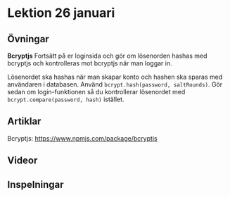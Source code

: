 # Lektion 26 januari

## Övningar

**Bcryptjs**
Fortsätt på er loginsida och gör om lösenorden hashas med bcryptjs och kontrolleras mot bcryptjs när man loggar in.

Lösenordet ska hashas när man skapar konto och hashen ska sparas med användaren i databasen. Använd `bcrypt.hash(password, saltRounds)`. 
Gör sedan om login-funktionen så du kontrollerar lösenordet med `bcrypt.compare(password, hash)` istället.

## Artiklar

Bcryptjs: https://www.npmjs.com/package/bcryptjs

## Videor

## Inspelningar
